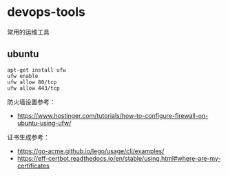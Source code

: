 # devops-tools
常用的运维工具


## ubuntu 
```
apt-get install ufw
ufw enable
ufw allow 80/tcp
ufw allow 443/tcp
```

  防火墙设置参考：
 -  https://www.hostinger.com/tutorials/how-to-configure-firewall-on-ubuntu-using-ufw/
  
  证书生成参考：
 -  https://go-acme.github.io/lego/usage/cli/examples/
 - https://eff-certbot.readthedocs.io/en/stable/using.html#where-are-my-certificates